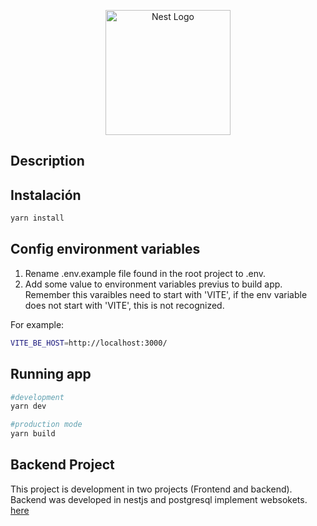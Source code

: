 
<p align="center">
  <a href="https://vuejs.org/" target="blank"><img width="200" alt="Nest Logo" /></a>
</p>

## Description

## Instalación

```bash
yarn install
```

## Config environment variables

1. Rename .env.example file found in the root project to .env.
2. Add some value to environment variables previus to build app.
Remember this varaibles need to start with 'VITE', if the env variable does not start with 'VITE', this is not recognized.

For example:
```bash
VITE_BE_HOST=http://localhost:3000/
```

## Running app

```bash
#development
yarn dev
```

```bash
#production mode
yarn build
```

## Backend Project

This project is development in two projects (Frontend and backend). Backend was developed in nestjs and postgresql implement websokets. [here](https://github.com/JavierHdzO/server-chat-ws)